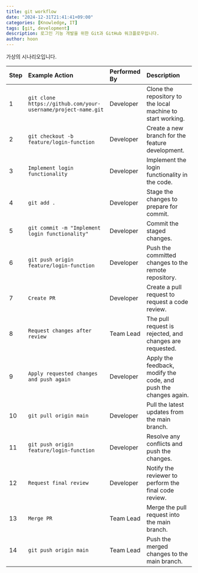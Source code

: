 ```yaml
---
title: git workflow
date: "2024-12-31T21:41:41+09:00"
categories: [Knowledge, IT]
tags: [git, development]
description: 로그인 기능 개발을 위한 Git과 GitHub 워크플로우입니다.
author: hoon
---
```


가상의 시나리오입니다.

| Step | Example Action                                                | Performed By | Description                                                      |
| :--- | :------------------------------------------------------------ | :----------- | :--------------------------------------------------------------- |
| 1    | `git clone https://github.com/your-username/project-name.git` | Developer    | Clone the repository to the local machine to start working.      |
| 2    | `git checkout -b feature/login-function`                      | Developer    | Create a new branch for the feature development.                 |
| 3    | `Implement login functionality`                               | Developer    | Implement the login functionality in the code.                   |
| 4    | `git add .`                                                   | Developer    | Stage the changes to prepare for commit.                         |
| 5    | `git commit -m "Implement login functionality"`               | Developer    | Commit the staged changes.                                       |
| 6    | `git push origin feature/login-function`                      | Developer    | Push the committed changes to the remote repository.             |
| 7    | `Create PR`                                                   | Developer    | Create a pull request to request a code review.                  |
| 8    | `Request changes after review`                                | Team Lead    | The pull request is rejected, and changes are requested.         |
| 9    | `Apply requested changes and push again`                      | Developer    | Apply the feedback, modify the code, and push the changes again. |
| 10   | `git pull origin main`                                        | Developer    | Pull the latest updates from the main branch.                    |
| 11   | `git push origin feature/login-function`                      | Developer    | Resolve any conflicts and push the changes.                      |
| 12   | `Request final review`                                        | Developer    | Notify the reviewer to perform the final code review.            |
| 13   | `Merge PR`                                                    | Team Lead    | Merge the pull request into the main branch.                     |
| 14   | `git push origin main`                                        | Team Lead    | Push the merged changes to the main branch.                      |
